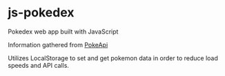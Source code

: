 # js-pokedex

Pokedex web app built with JavaScript

Information gathered from <a href="https://pokeapi.co/" target=_blank>PokeApi</a>

Utilizes LocalStorage to set and get pokemon data in order to reduce load speeds and API calls.
